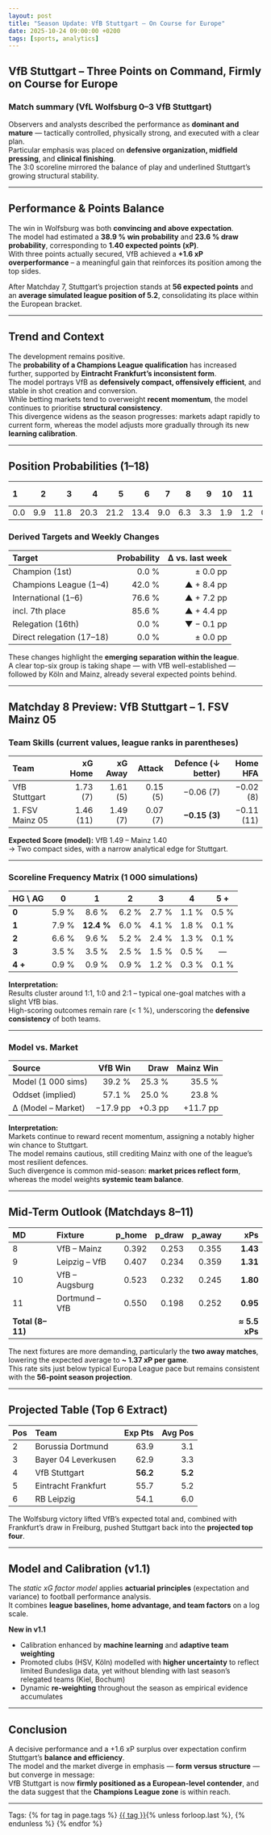 ```yaml
---
layout: post
title: "Season Update: VfB Stuttgart – On Course for Europe"
date: 2025-10-24 09:00:00 +0200
tags: [sports, analytics]
---
```


## VfB Stuttgart – Three Points on Command, Firmly on Course for Europe

### Match summary (VfL Wolfsburg 0–3 VfB Stuttgart)

Observers and analysts described the performance as **dominant and mature** — tactically controlled, physically strong, and executed with a clear plan.  
Particular emphasis was placed on **defensive organization, midfield pressing**, and **clinical finishing**.  
The 3:0 scoreline mirrored the balance of play and underlined Stuttgart’s growing structural stability.

---

## Performance & Points Balance

The win in Wolfsburg was both **convincing and above expectation**.  
The model had estimated a **38.9 % win probability** and **23.6 % draw probability**, corresponding to **1.40 expected points (xP)**.  
With three points actually secured, VfB achieved a **+1.6 xP overperformance** – a meaningful gain that reinforces its position among the top sides.

After Matchday 7, Stuttgart’s projection stands at **56 expected points** and an **average simulated league position of 5.2**, consolidating its place within the European bracket.

---

## Trend and Context

The development remains positive.  
The **probability of a Champions League qualification** has increased further, supported by **Eintracht Frankfurt’s inconsistent form**.  
The model portrays VfB as **defensively compact, offensively efficient**, and stable in shot creation and conversion.  
While betting markets tend to overweight **recent momentum**, the model continues to prioritise **structural consistency**.  
This divergence widens as the season progresses: markets adapt rapidly to current form, whereas the model adjusts more gradually through its new **learning calibration**.

---

## Position Probabilities (1–18)

| 1 | 2 | 3 | 4 | 5 | 6 | 7 | 8 | 9 | 10 | 11 | 12 | 13 | 14 | 15 | 16–18 |
|:--|--:|--:|--:|--:|--:|--:|--:|--:|--:|--:|--:|--:|--:|--:|--:|
| 0.0 | 9.9 | 11.8 | 20.3 | 21.2 | 13.4 | 9.0 | 6.3 | 3.3 | 1.9 | 1.2 | 0.9 | 0.2 | 0.4 | 0.2 | 0.0 |

### Derived Targets and Weekly Changes

| Target | Probability | Δ vs. last week |
|:--|--:|--:|
| Champion (1st) | 0.0 % | ± 0.0 pp |
| Champions League (1–4) | 42.0 % | ▲ + 8.4 pp |
| International (1–6) | 76.6 % | ▲ + 7.2 pp |
| incl. 7th place | 85.6 % | ▲ + 4.4 pp |
| Relegation (16th) | 0.0 % | ▼ − 0.1 pp |
| Direct relegation (17–18) | 0.0 % | ± 0.0 pp |

These changes highlight the **emerging separation within the league**.  
A clear top-six group is taking shape — with VfB well-established — followed by Köln and Mainz, already several expected points behind.

---

## Matchday 8 Preview: VfB Stuttgart – 1. FSV Mainz 05

### Team Skills (current values, league ranks in parentheses)

| Team | xG Home | xG Away | Attack | Defence (↓ better) | Home HFA |
|:--|--:|--:|--:|--:|--:|
| VfB Stuttgart | 1.73 (7) | 1.61 (5) | 0.15 (5) | −0.06 (7) | −0.02 (8) |
| 1. FSV Mainz 05 | 1.46 (11) | 1.49 (7) | 0.07 (7) | **−0.15 (3)** | −0.11 (11) |

**Expected Score (model):** VfB 1.49 – Mainz 1.40  
→ Two compact sides, with a narrow analytical edge for Stuttgart.

---

### Scoreline Frequency Matrix (1 000 simulations)

| **HG \\ AG** | **0** | **1** | **2** | **3** | **4** | **5 +** |
|:--|:--:|:--:|:--:|:--:|:--:|:--:|
| **0** | 5.9 % | 8.6 % | 6.2 % | 2.7 % | 1.1 % | 0.5 % |
| **1** | 7.9 % | **12.4 %** | 6.0 % | 4.1 % | 1.8 % | 0.1 % |
| **2** | 6.6 % | 9.6 % | 5.2 % | 2.4 % | 1.3 % | 0.1 % |
| **3** | 3.5 % | 3.5 % | 2.5 % | 1.5 % | 0.5 % | — |
| **4 +** | 0.9 % | 0.9 % | 0.9 % | 1.2 % | 0.3 % | 0.1 % |

**Interpretation:**  
Results cluster around 1:1, 1:0 and 2:1 – typical one-goal matches with a slight VfB bias.  
High-scoring outcomes remain rare (< 1 %), underscoring the **defensive consistency** of both teams.

---

### Model vs. Market

| Source | VfB Win | Draw | Mainz Win |
|:--|--:|--:|--:|
| Model (1 000 sims) | 39.2 % | 25.3 % | 35.5 % |
| Oddset (implied) | 57.1 % | 25.0 % | 23.8 % |
| Δ (Model – Market) | −17.9 pp | +0.3 pp | +11.7 pp |

**Interpretation:**  
Markets continue to reward recent momentum, assigning a notably higher win chance to Stuttgart.  
The model remains cautious, still crediting Mainz with one of the league’s most resilient defences.  
Such divergence is common mid-season: **market prices reflect form**, whereas the model weights **systemic team balance**.

---

## Mid-Term Outlook (Matchdays 8–11)

| MD | Fixture | p_home | p_draw | p_away | xPs |
|:--|:--|--:|--:|--:|--:|
| 8 | VfB – Mainz | 0.392 | 0.253 | 0.355 | **1.43** |
| 9 | Leipzig – VfB | 0.407 | 0.234 | 0.359 | **1.31** |
| 10 | VfB – Augsburg | 0.523 | 0.232 | 0.245 | **1.80** |
| 11 | Dortmund – VfB | 0.550 | 0.198 | 0.252 | **0.95** |
| **Total (8–11)** |  |  |  |  | **≈ 5.5 xPs** |

The next fixtures are more demanding, particularly the **two away matches**, lowering the expected average to **~ 1.37 xP per game**.  
This rate sits just below typical Europa League pace but remains consistent with the **56-point season projection**.

---

## Projected Table (Top 6 Extract)

| Pos | Team | Exp Pts | Avg Pos |
|:--|:--|--:|--:|
| 2 | Borussia Dortmund | 63.9 | 3.1 |
| 3 | Bayer 04 Leverkusen | 62.9 | 3.3 |
| 4 | VfB Stuttgart | **56.2** | **5.2** |
| 5 | Eintracht Frankfurt | 55.7 | 5.2 |
| 6 | RB Leipzig | 54.1 | 6.0 |

The Wolfsburg victory lifted VfB’s expected total and, combined with Frankfurt’s draw in Freiburg, pushed Stuttgart back into the **projected top four**.

---

## Model and Calibration (v1.1)

The *static xG factor model* applies **actuarial principles** (expectation and variance) to football performance analysis.  
It combines **league baselines, home advantage, and team factors** on a log scale.

**New in v1.1**
- Calibration enhanced by **machine learning** and **adaptive team weighting**  
- Promoted clubs (HSV, Köln) modelled with **higher uncertainty** to reflect limited Bundesliga data, yet without blending with last season’s relegated teams (Kiel, Bochum)  
- Dynamic **re-weighting** throughout the season as empirical evidence accumulates

---

## Conclusion

A decisive performance and a +1.6 xP surplus over expectation confirm Stuttgart’s **balance and efficiency**.  
The model and the market diverge in emphasis — **form versus structure** — but converge in message:  
VfB Stuttgart is now **firmly positioned as a European-level contender**, and the data suggest that the **Champions League zone** is within reach.

---
<p>Tags:
{% for tag in page.tags %}
  <a href="/tags/{{ tag | slugify }}/">{{ tag }}</a>{% unless forloop.last %}, {% endunless %}
{% endfor %}
</p>
